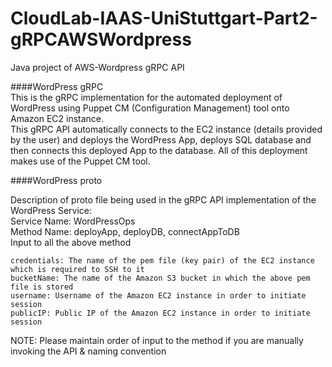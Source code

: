 # CloudLab-IAAS-UniStuttgart-Part2-gRPCAWSWordpress
Java project of AWS-Wordpress gRPC API  

####WordPress gRPC  
This is the gRPC implementation for the automated deployment of WordPress using Puppet CM (Configuration Management) tool onto Amazon EC2 instance.  
This gRPC API automatically connects to the EC2 instance (details provided by the user) and deploys the WordPress App, deploys SQL database and then connects this deployed App to the database. All of this deployment makes use of the Puppet CM tool.

####WordPress proto

Description of proto file being used in the gRPC API implementation of the WordPress Service:  
Service Name: WordPressOps  
Method Name: deployApp, deployDB, connectAppToDB  
    Input to all the above method  
      
    credentials: The name of the pem file (key pair) of the EC2 instance which is required to SSH to it  
    bucketName: The name of the Amazon S3 bucket in which the above pem file is stored  
    username: Username of the Amazon EC2 instance in order to initiate session  
    publicIP: Public IP of the Amazon EC2 instance in order to initiate session

NOTE: Please maintain order of input to the method if you are manually invoking the API & naming convention

